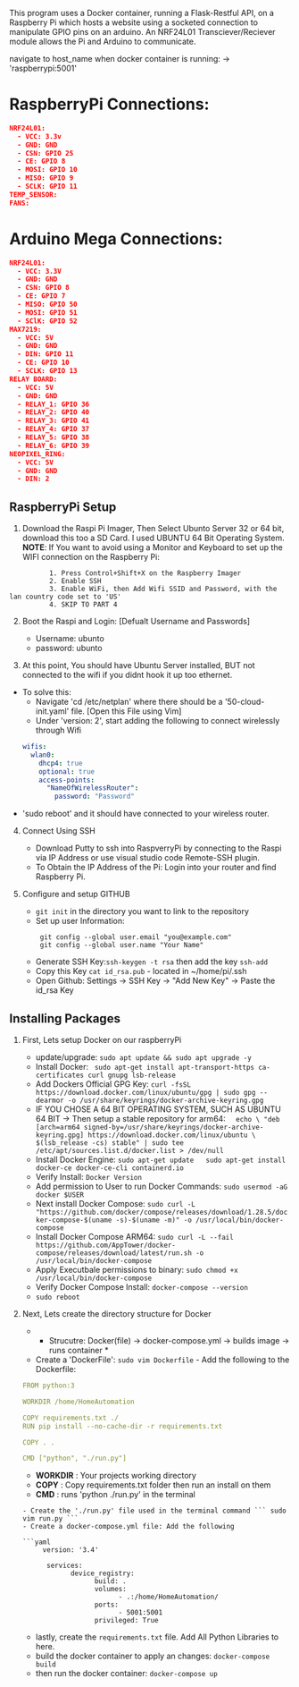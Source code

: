 This program uses a Docker container, running a Flask-Restful API, on a Raspberry Pi  which hosts a website using a socketed connection to  
manipulate GPIO pins on an arduino. An NRF24L01 Transciever/Reciever module allows the Pi and Arduino to communicate.

navigate to host_name when docker container is running: -> 'raspberrypi:5001'

  # RaspberryPi Connections:  
```json
NRF24L01:
  - VCC: 3.3v  
  - GND: GND  
  - CSN: GPIO 25  
  - CE: GPIO 8  
  - MOSI: GPIO 10 
  - MISO: GPIO 9  
  - SCLK: GPIO 11 
TEMP_SENSOR:
FANS:
```
  # Arduino Mega Connections: 
```json
NRF24L01:  
  - VCC: 3.3V  
  - GND: GND  
  - CSN: GPIO 8
  - CE: GPIO 7
  - MISO: GPIO 50
  - MOSI: GPIO 51
  - SClK: GPIO 52  
MAX7219:
  - VCC: 5V
  - GND: GND
  - DIN: GPIO 11
  - CE: GPIO 10
  - SCLK: GPIO 13
RELAY BOARD:
  - VCC: 5V
  - GND: GND
  - RELAY_1: GPIO 36
  - RELAY_2: GPIO 40
  - RELAY_3: GPIO 41
  - RELAY_4: GPIO 37
  - RELAY_5: GPIO 38
  - RELAY_6: GPIO 39
NEOPIXEL_RING:
  - VCC: 5V
  - GND: GND
  - DIN: 2
```


## RaspberryPi Setup  

1) Download the Raspi Pi Imager, Then Select Ubunto Server 32 or 64 bit, download this too a SD Card. I used UBUNTU 64 Bit Operating System.
  **NOTE**: If You want to avoid using a Monitor and Keyboard to set up the WIFI connection on the Raspberry Pi:  
  ```
            1. Press Control+Shift+X on the Raspberry Imager  
            2. Enable SSH  
            3. Enable WiFi, then Add Wifi SSID and Password, with the lan country code set to 'US'  
            4. SKIP TO PART 4 
  ```
2) Boot the Raspi and Login:
  [Defualt Username and Passwords]
    - Username: ubunto
    - password: ubunto

3) At this point, You should have Ubuntu Server installed, BUT not connected to the wifi if you didnt hook it up too ethernet.
  - To solve this:
      - Navigate 'cd /etc/netplan' where there should be a '50-cloud-init.yaml' file. [Open this File using Vim]
      - Under 'version: 2', start adding the following to connect wirelessly through Wifi
      ```yaml
      wifis:
        wlan0:
          dhcp4: true
          optional: true
          access-points:
            "NameOfWirelessRouter":
              password: "Password"
      ```
   - 'sudo reboot' and it should have connected to your wireless router.

4) Connect Using SSH
    - Download Putty to ssh into RaspverryPi by connecting to the Raspi via IP Address or use visual studio code Remote-SSH plugin.
    - To Obtain the IP Address of the Pi: Login into your router and find Raspberry Pi.

5) Configure and setup GITHUB
    - ``` git init ``` in the directory you want to link to the repository
    - Set up user Information: 
      ```
       git config --global user.email "you@example.com"
       git config --global user.name "Your Name"
      ```
    - Generate SSH Key:``` ssh-keygen -t rsa ``` then add the key ``` ssh-add ```
    - Copy this Key ``` cat id_rsa.pub ``` - located in ~/home/pi/.ssh
    - Open Github: Settings -> SSH Key -> "Add New Key" -> Paste the id_rsa Key

## Installing Packages  

1) First, Lets setup Docker on our raspberryPi
      - update/upgrade: ``` sudo apt update && sudo apt upgrade -y ```
      - Install Docker:  ```  sudo apt-get install apt-transport-https ca-certificates curl gnupg lsb-release 
                        ```  
      - Add Dockers Official GPG Key: ``` curl -fsSL https://download.docker.com/linux/ubuntu/gpg | sudo gpg --dearmor -o /usr/share/keyrings/docker-archive-keyring.gpg  ```
      - IF YOU CHOSE A 64 BIT OPERATING SYSTEM, SUCH AS UBUNTU 64 BIT -> Then setup a stable repository for arm64:   ```  
                                    echo \
                                    "deb [arch=arm64 signed-by=/usr/share/keyrings/docker-archive-keyring.gpg] https://download.docker.com/linux/ubuntu \
                                    $(lsb_release -cs) stable" | sudo tee /etc/apt/sources.list.d/docker.list > /dev/null 
                              ```
      - Install Docker Engine: ``` sudo apt-get update  
                                   sudo apt-get install docker-ce docker-ce-cli containerd.io 
                              ```
      - Verify Install: ``` Docker Version ```
      - Add permission to User to run Docker Commands: ``` sudo usermod -aG docker $USER ```  
      - Next install Docker Compose: ``` sudo curl -L "https://github.com/docker/compose/releases/download/1.28.5/docker-compose-$(uname -s)-$(uname -m)" -o /usr/local/bin/docker-compose ```
      - Install Docker Compose ARM64: ``` sudo curl -L --fail https://github.com/AppTower/docker-compose/releases/download/latest/run.sh -o /usr/local/bin/docker-compose ```
      - Apply Executbale permissions to binary: ``` sudo chmod +x /usr/local/bin/docker-compose ```
      - Verify Docker Compose Install: ``` docker-compose --version ```
      - ``` sudo reboot ```

2) Next, Lets create the directory structure for Docker
      - * Strucutre: Docker(file) -> docker-compose.yml -> builds image -> runs container *
      - Create a 'DockerFile': ``` sudo vim Dockerfile ```
            - Add the following to the Dockerfile:
      ```yaml
      FROM python:3

      WORKDIR /home/HomeAutomation

      COPY requirements.txt ./
      RUN pip install --no-cache-dir -r requirements.txt

      COPY . .

      CMD ["python", "./run.py"]

      ```
      - **WORKDIR** : Your projects working directory  
      - **COPY** : Copy requirements.txt folder then run an install on them  
      - **CMD** : runs 'python ./run.py' in the terminal

      ```
      - Create the './run.py' file used in the terminal command ``` sudo vim run.py ```  
      - Create a docker-compose.yml file: Add the following

      ```yaml
           version: '3.4'

            services:
                  device_registry: 
                        build: . 
                        volumes:
                              - .:/home/HomeAutomation/
                        ports:
                              - 5001:5001
                        privileged: True
      ```
      - lastly, create the ``` requirements.txt ``` file. Add All Python Libraries to here.
      - build the docker container to apply an changes: ``` docker-compose build ```
      - then run the docker container: ``` docker-compose up ```
